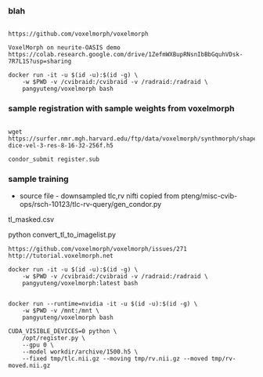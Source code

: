 
### blah

```

https://github.com/voxelmorph/voxelmorph

VoxelMorph on neurite-OASIS demo
https://colab.research.google.com/drive/1ZefmWXBupRNsnIbBbGquhVDsk-7R7L1S?usp=sharing

docker run -it -u $(id -u):$(id -g) \
    -w $PWD -v /cvibraid:/cvibraid -v /radraid:/radraid \
    pangyuteng/voxelmorph bash

```

### sample registration with sample weights from voxelmorph

```

wget https://surfer.nmr.mgh.harvard.edu/ftp/data/voxelmorph/synthmorph/shapes-dice-vel-3-res-8-16-32-256f.h5

condor_submit register.sub

```

### sample training


+ source file - downsampled tlc,rv nifti copied from pteng/misc-cvib-ops/rsch-10123/tlc-rv-query/gen_condor.py

tl_masked.csv


python convert_tl_to_imagelist.py



```
https://github.com/voxelmorph/voxelmorph/issues/271
http://tutorial.voxelmorph.net

docker run -it -u $(id -u):$(id -g) \
    -w $PWD -v /cvibraid:/cvibraid -v /radraid:/radraid \
    pangyuteng/voxelmorph:latest bash


docker run --runtime=nvidia -it -u $(id -u):$(id -g) \
    -w $PWD -v /mnt:/mnt \
    pangyuteng/voxelmorph bash

CUDA_VISIBLE_DEVICES=0 python \
    /opt/register.py \
    --gpu 0 \
    --model workdir/archive/1500.h5 \
    --fixed tmp/tlc.nii.gz --moving tmp/rv.nii.gz --moved tmp/rv-moved.nii.gz


```
